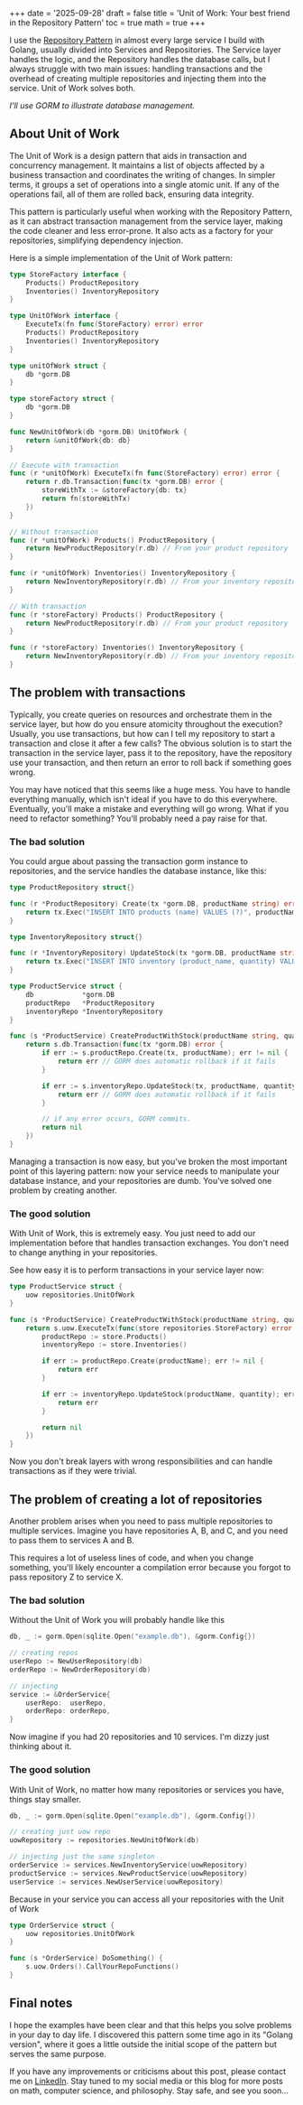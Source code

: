 +++
date = '2025-09-28'
draft = false
title = 'Unit of Work: Your best friend in the Repository Pattern'
toc = true
math = true
+++

I use the [Repository Pattern](https://martinfowler.com/eaaCatalog/repository.html) in almost every large service I build with Golang, usually divided into Services and Repositories. The Service layer handles the logic, and the Repository handles the database calls, but I always struggle with two main issues: handling transactions and the overhead of creating multiple repositories and injecting them into the service. Unit of Work solves both.

*I'll use GORM to illustrate database management.*

## About Unit of Work

The Unit of Work is a design pattern that aids in transaction and concurrency management. It maintains a list of objects affected by a business transaction and coordinates the writing of changes. In simpler terms, it groups a set of operations into a single atomic unit. If any of the operations fail, all of them are rolled back, ensuring data integrity.

This pattern is particularly useful when working with the Repository Pattern, as it can abstract transaction management from the service layer, making the code cleaner and less error-prone. It also acts as a factory for your repositories, simplifying dependency injection.

Here is a simple implementation of the Unit of Work pattern:


```go
type StoreFactory interface {
	Products() ProductRepository
	Inventories() InventoryRepository
}

type UnitOfWork interface {
	ExecuteTx(fn func(StoreFactory) error) error
	Products() ProductRepository
	Inventories() InventoryRepository
}

type unitOfWork struct {
	db *gorm.DB
}

type storeFactory struct {
	db *gorm.DB
}

func NewUnitOfWork(db *gorm.DB) UnitOfWork {
	return &unitOfWork{db: db}
}

// Execute with transaction
func (r *unitOfWork) ExecuteTx(fn func(StoreFactory) error) error {
	return r.db.Transaction(func(tx *gorm.DB) error {
		storeWithTx := &storeFactory{db: tx}
		return fn(storeWithTx)
	})
}

// Without transaction
func (r *unitOfWork) Products() ProductRepository {
	return NewProductRepository(r.db) // From your product repository
}

func (r *unitOfWork) Inventories() InventoryRepository {
	return NewInventoryRepository(r.db) // From your inventory repository
}

// With transaction
func (r *storeFactory) Products() ProductRepository {
	return NewProductRepository(r.db) // From your product repository
}

func (r *storeFactory) Inventories() InventoryRepository {
	return NewInventoryRepository(r.db) // From your inventory repository
}
```

## The problem with transactions

Typically, you create queries on resources and orchestrate them in the service layer, but how do you ensure atomicity throughout the execution? Usually, you use transactions, but how can I tell my repository to start a transaction and close it after a few calls? The obvious solution is to start the transaction in the service layer, pass it to the repository, have the repository use your transaction, and then return an error to roll back if something goes wrong.

You may have noticed that this seems like a huge mess. You have to handle everything manually, which isn't ideal if you have to do this everywhere. Eventually, you'll make a mistake and everything will go wrong. What if you need to refactor something? You'll probably need a pay raise for that.

### The bad solution

You could argue about passing the transaction gorm instance to repositories, and the service handles the database instance, like this:

```go
type ProductRepository struct{}

func (r *ProductRepository) Create(tx *gorm.DB, productName string) error {
	return tx.Exec("INSERT INTO products (name) VALUES (?)", productName).Error
}

type InventoryRepository struct{}

func (r *InventoryRepository) UpdateStock(tx *gorm.DB, productName string, quantity int) error {
	return tx.Exec("INSERT INTO inventory (product_name, quantity) VALUES (?, ?)", productName, quantity).Error
}

type ProductService struct {
	db            *gorm.DB
	productRepo   *ProductRepository
	inventoryRepo *InventoryRepository
}

func (s *ProductService) CreateProductWithStock(productName string, quantity int) error {
	return s.db.Transaction(func(tx *gorm.DB) error {
		if err := s.productRepo.Create(tx, productName); err != nil {
			return err // GORM does automatic rollback if it fails
		}

		if err := s.inventoryRepo.UpdateStock(tx, productName, quantity); err != nil {
			return err // GORM does automatic rollback if it fails
		}

		// if any error occurs, GORM commits.
		return nil
	})
}
```

Managing a transaction is now easy, but you've broken the most important point of this layering pattern: now your service needs to manipulate your database instance, and your repositories are dumb. You've solved one problem by creating another.

### The good solution

With Unit of Work, this is extremely easy. You just need to add our implementation before that handles transaction exchanges. You don't need to change anything in your repositories.

See how easy it is to perform transactions in your service layer now:

```go
type ProductService struct {
	uow repositories.UnitOfWork
}

func (s *ProductService) CreateProductWithStock(productName string, quantity int) error {
	return s.uow.ExecuteTx(func(store repositories.StoreFactory) error {
		productRepo := store.Products()
		inventoryRepo := store.Inventories()

		if err := productRepo.Create(productName); err != nil {
			return err
		}

		if err := inventoryRepo.UpdateStock(productName, quantity); err != nil {
			return err
		}

		return nil
	})
}
```

Now you don't break layers with wrong responsibilities and can handle transactions as if they were trivial.

## The problem of creating a lot of repositories

Another problem arises when you need to pass multiple repositories to multiple services. Imagine you have repositories A, B, and C, and you need to pass them to services A and B. 

This requires a lot of useless lines of code, and when you change something, you'll likely encounter a compilation error because you forgot to pass repository Z to service X.

### The bad solution

Without the Unit of Work you will probably handle like this

```go
db, _ := gorm.Open(sqlite.Open("example.db"), &gorm.Config{})

// creating repos
userRepo := NewUserRepository(db)
orderRepo := NewOrderRepository(db)

// injecting
service := &OrderService{
    userRepo:  userRepo,
    orderRepo: orderRepo,
}
```

Now imagine if you had 20 repositories and 10 services. I'm dizzy just thinking about it.

### The good solution

With Unit of Work, no matter how many repositories or services you have, things stay smaller.

```go
db, _ := gorm.Open(sqlite.Open("example.db"), &gorm.Config{})

// creating just uow repo
uowRepository := repositories.NewUnitOfWork(db)

// injecting just the same singleton
orderService := services.NewInventoryService(uowRepository)
productService := services.NewProductService(uowRepository)
userService := services.NewUserService(uowRepository)
```

Because in your service you can access all your repositories with the Unit of Work

```go
type OrderService struct {
    uow repositories.UnitOfWork
}

func (s *OrderService) DoSomething() {
    s.uow.Orders().CallYourRepoFunctions()
}
```

## Final notes

I hope the examples have been clear and that this helps you solve problems in your day to day life. I discovered this pattern some time ago in its "Golang version", where it goes a little outside the initial scope of the pattern but serves the same purpose.

If you have any improvements or criticisms about this post, please contact me on [LinkedIn](https://www.linkedin.com/in/rodrigobcitadin/). Stay tuned to my social media or this blog for more posts on math, computer science, and philosophy. Stay safe, and see you soon...
